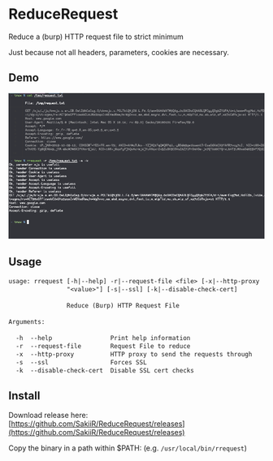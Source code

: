 # ReduceRequest

Reduce a (burp) HTTP request file to strict minimum

Just because not all headers, parameters, cookies are necessary.

## Demo

![screenshot](screenshot.png)

## Usage

```
usage: rrequest [-h|--help] -r|--request-file <file> [-x|--http-proxy
                "<value>"] [-s|--ssl] [-k|--disable-check-cert]

                Reduce (Burp) HTTP Request File

Arguments:

  -h  --help                Print help information
  -r  --request-file        Request File to reduce
  -x  --http-proxy          HTTP proxy to send the requests through
  -s  --ssl                 Forces SSL
  -k  --disable-check-cert  Disable SSL cert checks
```

## Install

Download release here: [https://github.com/SakiiR/ReduceRequest/releases](https://github.com/SakiiR/ReduceRequest/releases)

Copy the binary in a path within \$PATH: (e.g. `/usr/local/bin/rrequest`)
